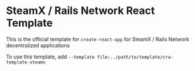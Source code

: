 # SteamX / Rails Network React Template

This is the official template for `create-react-app` for SteamX / Rails Network decentralized applications

To use this template, add `--template file:../path/to/template/cra-template-steamx`